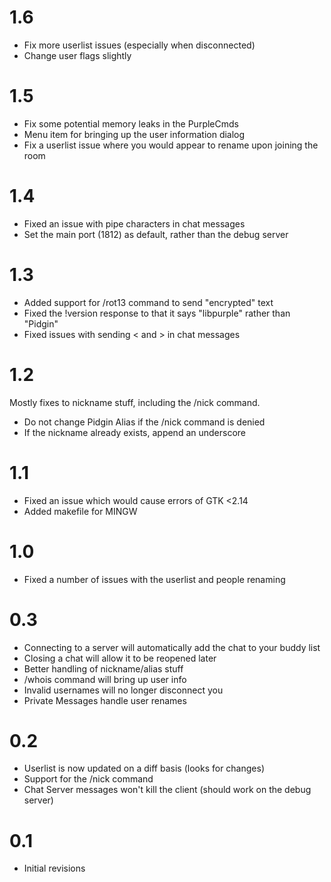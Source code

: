 # 1.6 #
  * Fix more userlist issues (especially when disconnected)
  * Change user flags slightly

# 1.5 #
  * Fix some potential memory leaks in the PurpleCmds
  * Menu item for bringing up the user information dialog
  * Fix a userlist issue where you would appear to rename upon joining the room

# 1.4 #
  * Fixed an issue with pipe characters in chat messages
  * Set the main port (1812) as default, rather than the debug server

# 1.3 #
  * Added support for /rot13 command to send "encrypted" text
  * Fixed the !version response to that it says "libpurple" rather than "Pidgin"
  * Fixed issues with sending < and > in chat messages

# 1.2 #
Mostly fixes to nickname stuff, including the /nick command.
  * Do not change Pidgin Alias if the /nick command is denied
  * If the nickname already exists, append an underscore

# 1.1 #
  * Fixed an issue which would cause errors of GTK <2.14
  * Added makefile for MINGW

# 1.0 #
  * Fixed a number of issues with the userlist and people renaming

# 0.3 #
  * Connecting to a server will automatically add the chat to your buddy list
  * Closing a chat will allow it to be reopened later
  * Better handling of nickname/alias stuff
  * /whois command will bring up user info
  * Invalid usernames will no longer disconnect you
  * Private Messages handle user renames

# 0.2 #
  * Userlist is now updated on a diff basis (looks for changes)
  * Support for the /nick command
  * Chat Server messages won't kill the client (should work on the debug server)

# 0.1 #
  * Initial revisions
